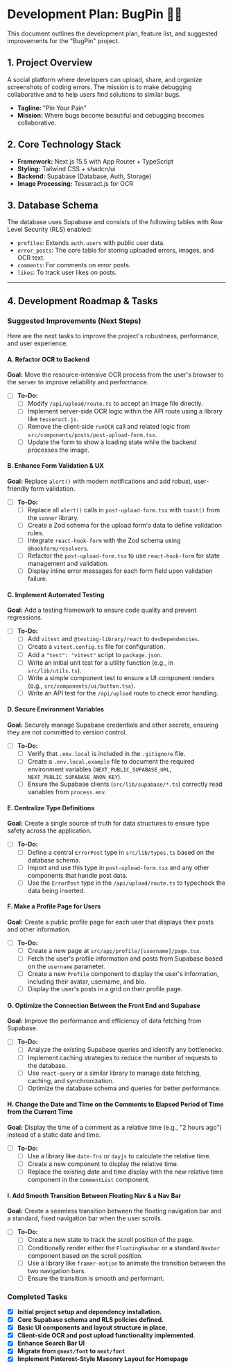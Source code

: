 # Development Plan: BugPin 📌🐛

This document outlines the development plan, feature list, and suggested improvements for the "BugPin" project.

## 1. Project Overview

A social platform where developers can upload, share, and organize screenshots of coding errors. The mission is to make debugging collaborative and to help users find solutions to similar bugs.

- **Tagline:** "Pin Your Pain"
- **Mission:** Where bugs become beautiful and debugging becomes collaborative.

## 2. Core Technology Stack

- **Framework:** Next.js 15.5 with App Router + TypeScript
- **Styling:** Tailwind CSS + shadcn/ui
- **Backend:** Supabase (Database, Auth, Storage)
- **Image Processing:** Tesseract.js for OCR

## 3. Database Schema

The database uses Supabase and consists of the following tables with Row Level Security (RLS) enabled:
- `profiles`: Extends `auth.users` with public user data.
- `error_posts`: The core table for storing uploaded errors, images, and OCR text.
- `comments`: For comments on error posts.
- `likes`: To track user likes on posts.

---

## 4. Development Roadmap & Tasks

### Suggested Improvements (Next Steps)

Here are the next tasks to improve the project's robustness, performance, and user experience.

#### A. Refactor OCR to Backend
**Goal:** Move the resource-intensive OCR process from the user's browser to the server to improve reliability and performance.

- [ ] **To-Do:**
    - [ ] Modify `/api/upload/route.ts` to accept an image file directly.
    - [ ] Implement server-side OCR logic within the API route using a library like `tesseract.js`.
    - [ ] Remove the client-side `runOCR` call and related logic from `src/components/posts/post-upload-form.tsx`.
    - [ ] Update the form to show a loading state while the backend processes the image.

#### B. Enhance Form Validation & UX
**Goal:** Replace `alert()` with modern notifications and add robust, user-friendly form validation.

- [ ] **To-Do:**
    - [ ] Replace all `alert()` calls in `post-upload-form.tsx` with `toast()` from the `sonner` library.
    - [ ] Create a Zod schema for the upload form's data to define validation rules.
    - [ ] Integrate `react-hook-form` with the Zod schema using `@hookform/resolvers`.
    - [ ] Refactor the `post-upload-form.tsx` to use `react-hook-form` for state management and validation.
    - [ ] Display inline error messages for each form field upon validation failure.

#### C. Implement Automated Testing
**Goal:** Add a testing framework to ensure code quality and prevent regressions.

- [ ] **To-Do:**
    - [ ] Add `vitest` and `@testing-library/react` to `devDependencies`.
    - [ ] Create a `vitest.config.ts` file for configuration.
    - [ ] Add a `"test": "vitest"` script to `package.json`.
    - [ ] Write an initial unit test for a utility function (e.g., in `src/lib/utils.ts`).
    - [ ] Write a simple component test to ensure a UI component renders (e.g., `src/components/ui/button.tsx`).
    - [ ] Write an API test for the `/api/upload` route to check error handling.

#### D. Secure Environment Variables
**Goal:** Securely manage Supabase credentials and other secrets, ensuring they are not committed to version control.

- [ ] **To-Do:**
    - [ ] Verify that `.env.local` is included in the `.gitignore` file.
    - [ ] Create a `.env.local.example` file to document the required environment variables (`NEXT_PUBLIC_SUPABASE_URL`, `NEXT_PUBLIC_SUPABASE_ANON_KEY`).
    - [ ] Ensure the Supabase clients (`src/lib/supabase/*.ts`) correctly read variables from `process.env`.

#### E. Centralize Type Definitions
**Goal:** Create a single source of truth for data structures to ensure type safety across the application.

- [ ] **To-Do:**
    - [ ] Define a central `ErrorPost` type in `src/lib/types.ts` based on the database schema.
    - [ ] Import and use this type in `post-upload-form.tsx` and any other components that handle post data.
    - [ ] Use the `ErrorPost` type in the `/api/upload/route.ts` to typecheck the data being inserted.

#### F. Make a Profile Page for Users
**Goal:** Create a public profile page for each user that displays their posts and other information.

- [ ] **To-Do:**
    - [ ] Create a new page at `src/app/profile/[username]/page.tsx`.
    - [ ] Fetch the user's profile information and posts from Supabase based on the `username` parameter.
    - [ ] Create a new `Profile` component to display the user's information, including their avatar, username, and bio.
    - [ ] Display the user's posts in a grid on their profile page.

#### G. Optimize the Connection Between the Front End and Supabase
**Goal:** Improve the performance and efficiency of data fetching from Supabase.

- [ ] **To-Do:**
    - [ ] Analyze the existing Supabase queries and identify any bottlenecks.
    - [ ] Implement caching strategies to reduce the number of requests to the database.
    - [ ] Use `react-query` or a similar library to manage data fetching, caching, and synchronization.
    - [ ] Optimize the database schema and queries for better performance.

#### H. Change the Date and Time on the Comments to Elapsed Period of Time from the Current Time
**Goal:** Display the time of a comment as a relative time (e.g., "2 hours ago") instead of a static date and time.

- [ ] **To-Do:**
    - [ ] Use a library like `date-fns` or `dayjs` to calculate the relative time.
    - [ ] Create a new component to display the relative time.
    - [ ] Replace the existing date and time display with the new relative time component in the `CommentList` component.

#### I. Add Smooth Transition Between Floating Nav & a Nav Bar
**Goal:** Create a seamless transition between the floating navigation bar and a standard, fixed navigation bar when the user scrolls.

- [ ] **To-Do:**
    - [ ] Create a new state to track the scroll position of the page.
    - [ ] Conditionally render either the `FloatingNavbar` or a standard `Navbar` component based on the scroll position.
    - [ ] Use a library like `framer-motion` to animate the transition between the two navigation bars.
    - [ ] Ensure the transition is smooth and performant.

### Completed Tasks

- [x] **Initial project setup and dependency installation.**
- [x] **Core Supabase schema and RLS policies defined.**
- [x] **Basic UI components and layout structure in place.**
- [x] **Client-side OCR and post upload functionality implemented.**
- [x] **Enhance Search Bar UI**
- [x] **Migrate from `@next/font` to `next/font`**
- [x] **Implement Pinterest-Style Masonry Layout for Homepage**
